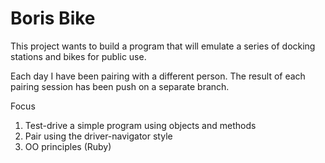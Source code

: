 # Boris Bike

This project wants to build a program that will emulate a series of docking stations and bikes for public use. 

Each day I have been pairing with a different person. The result of each pairing session has been push on a separate branch.


Focus
1. Test-drive a simple program using objects and methods
2. Pair using the driver-navigator style
3. OO principles (Ruby)
